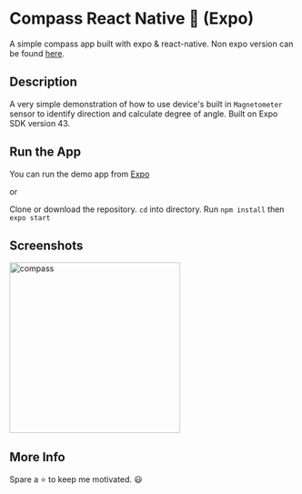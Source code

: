 # Compass React Native 🧭 (Expo)
A simple compass app built with expo & react-native. Non expo version can be found [here](https://github.com/rahulhaque/compass-react-native).


## Description
A very simple demonstration of how to use device's built in `Magnetometer` sensor to identify direction and calculate degree of angle. Built on Expo SDK version 43.


## Run the App
You can run the demo app from [Expo](https://expo.io/@rahulhaque/compass)

or

Clone or download the repository. `cd` into directory. Run `npm install` then `expo start`


## Screenshots
<img title="compass" src="https://github.com/rahulhaque/compass-react-native-expo/blob/master/screenshots/image.png" width="300"/>


## More Info

Spare a ⭐ to keep me motivated. 😃
